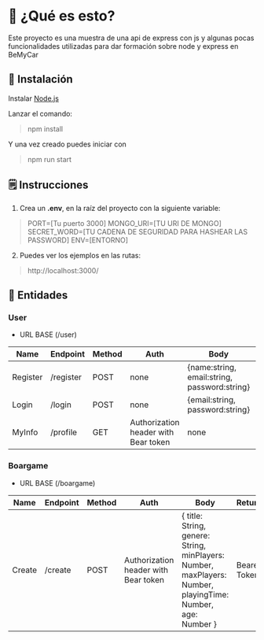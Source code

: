 # 👀 ¿Qué es esto?

Este proyecto es una muestra de una api de express con js y algunas pocas funcionalidades utilizadas para dar formación sobre node y express en BeMyCar

## 🏁 Instalación

Instalar [Node.js](https://nodejs.org/en)

Lanzar el comando:

> npm install

Y una vez creado puedes iniciar con

> npm run start

## 🗒️ Instrucciones

1. Crea un **.env**, en la raíz del proyecto con la siguiente variable:

> PORT=[Tu puerto 3000]
> MONGO_URI=[TU URI DE MONGO]
> SECRET_WORD=[TU CADENA DE SEGURIDAD PARA HASHEAR LAS PASSWORD]
> ENV=[ENTORNO]

2. Puedes ver los ejemplos en las rutas:

> http://localhost:3000/

## 🙂 Entidades

### User

- URL BASE (/user)

| Name     | Endpoint  | Method | Auth                                 | Body                                         | Returns      |
| -------- | --------- | ------ | ------------------------------------ | -------------------------------------------- | ------------ |
| Register | /register | POST   | none                                 | {name:string, email:string, password:string} | Bearer Token |
| Login    | /login    | POST   | none                                 | {email:string, password:string}              | Bearer Token |
| MyInfo   | /profile  | GET    | Authorization header with Bear token | none                                         | userInfo     |

### Boargame

- URL BASE (/boargame)

| Name   | Endpoint | Method | Auth                                 | Body                                                                                                        | Returns      |
| ------ | -------- | ------ | ------------------------------------ | ----------------------------------------------------------------------------------------------------------- | ------------ |
| Create | /create  | POST   | Authorization header with Bear token | { title: String, genere: String, minPlayers: Number, maxPlayers: Number, playingTime: Number, age: Number } | Bearer Token |
